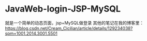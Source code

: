 # JavaWeb-login-JSP-MySQL
就是一个简单的动态页面，jsp+MySQL做登录 其他的笔记在我的博客里：https://blog.csdn.net/Cream_Cicilian/article/details/129234038?spm=1001.2014.3001.5501
